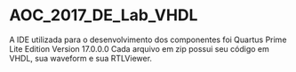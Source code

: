 # AOC_2017_DE_Lab_VHDL

A IDE utilizada para o desenvolvimento dos componentes foi Quartus Prime Lite Edition Version 17.0.0.0
Cada arquivo em zip possui seu código em VHDL, sua waveform e sua RTLViewer.
